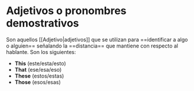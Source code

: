 # Adjetivos o pronombres demostrativos

Son aquellos [[Adjetivo|adjetivos]] que se utilizan para ==identificar a algo o alguien== señalando la ==distancia== que mantiene con respecto al hablante. Son los siguientes:

- **This** (este/esta/esto)
- **That** (ese/esa/eso)
- **These** (estos/estas)
- **Those** (esos/esas)
